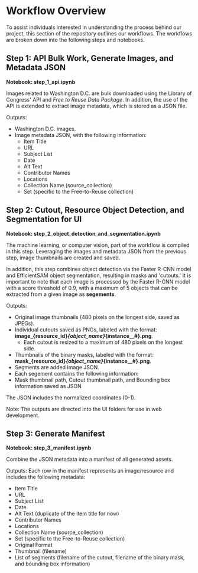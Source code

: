# Workflow Overview

To assist individuals interested in understanding the process behind our project, this section of the repository outlines our workflows. The workflows are broken down into the following steps and notebooks.

## Step 1: API Bulk Work, Generate Images, and Metadata JSON
**Notebook: step_1_api.ipynb**

Images related to Washington D.C. are bulk downloaded using the Library of Congress' API and _Free to Reuse Data Package_. In addition, the use of the API is extended to extract image metadata, which is stored as a JSON file.

Outputs:
* Washington D.C. images.
* Image metadata JSON, with the following information:
    * Item Title
    * URL
    * Subject List
    * Date
    * Alt Text
    * Contributor Names
    * Locations
    * Collection Name (source_collection)
    * Set (specific to the Free-to-Reuse collection)

## Step 2: Cutout, Resource Object Detection, and Segmentation for UI
**Notebook: step_2_object_detection_and_segmentation.ipynb**

The machine learning, or computer vision, part of the workflow is compiled in this step. Leveraging the images and metadata JSON from the previous step, image thumbnails are created and saved. 

In addition, this step combines object detection via the Faster R-CNN model and EfficientSAM object segmentation, resulting in masks and 'cutouts.' It is important to note that each image is processed by the Faster R-CNN model with a score threshold of 0.9, with a maximum of 5 objects that can be extracted from a given image as **segements**.

Outputs:
* Original image thumbnails (480 pixels on the longest side, saved as JPEGs).
* Individual cutouts saved as PNGs, labeled with the format: **image_{resource_id}_{object_name}_{instance__#}.png**. 
    * Each cutout is resized to a maximum of 480 pixels on the longest side.
* Thumbnails of the binary masks, labeled with the format: **mask_{resource_id}_{object_name}_{instance__#}.png**.
* Segments are added Image JSON.
* Each segement contains the following information: 
* Mask thumbnail path, Cutout thumbnail path, and Bounding box information saved as JSON

The JSON includes the normalized coordinates (0-1).

Note: The outputs are directed into the UI folders for use in web development.

## Step 3: Generate Manifest
**Notebook: step_3_manifest.ipynb**

Combine the JSON metadata into a manifest of all generated assets.

Outputs:
Each row in the manifest represents an image/resource and includes the following metadata:
* Item Title
* URL
* Subject List
* Date
* Alt Text (duplicate of the item title for now)
* Contributor Names
* Locations
* Collection Name (source_collection)
* Set (specific to the Free-to-Reuse collection)
* Original Format
* Thumbnail (filename)
* List of segments (filename of the cutout, filename of the binary mask, and bounding box information)